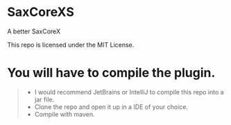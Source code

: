# SaxCoreXS
A better SaxCoreX

This repo is licensed under the MIT License.

# You will have to compile the plugin.
>* I would recommend JetBrains or IntelliJ to compile this repo into a jar file.
>* Clone the repo and open it up in a IDE of your choice.
>* Compile with maven.
